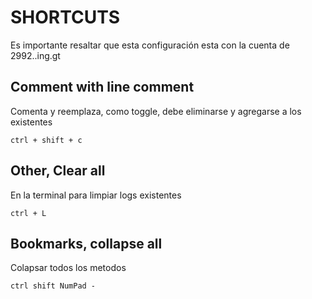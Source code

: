 # SHORTCUTS
Es importante resaltar que esta configuración esta con la cuenta de 2992..ing.gt

## Comment with line comment
Comenta y reemplaza, como toggle, debe eliminarse y agregarse a los existentes

```
ctrl + shift + c
```


## Other, Clear all
En la terminal para limpiar logs existentes
```
ctrl + L
```

## Bookmarks, collapse all
Colapsar todos los metodos
```
ctrl shift NumPad -
```
